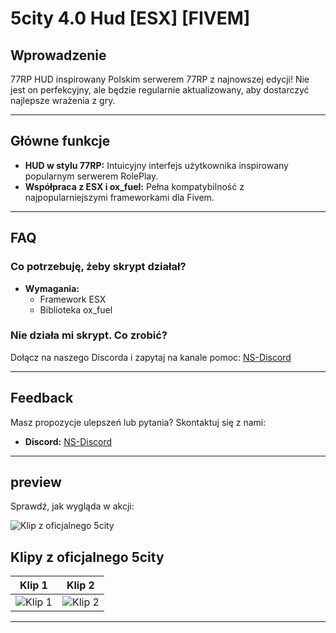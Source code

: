 
# 5city 4.0 Hud [ESX] [FIVEM]

## Wprowadzenie
77RP HUD inspirowany Polskim serwerem 77RP z najnowszej edycji! Nie jest on perfekcyjny, ale będzie regularnie aktualizowany, aby dostarczyć najlepsze wrażenia z gry.

---

## Główne funkcje
- **HUD w stylu 77RP:** Intuicyjny interfejs użytkownika inspirowany popularnym serwerem RolePlay.
- **Współpraca z ESX i ox_fuel:** Pełna kompatybilność z najpopularniejszymi frameworkami dla Fivem.

---

## FAQ

### Co potrzebuję, żeby skrypt działał?
- **Wymagania:**
  - Framework ESX
  - Biblioteka ox_fuel



### Nie działa mi skrypt. Co zrobić?
Dołącz na naszego Discorda i zapytaj na kanale pomoc: [NS-Discord](https://discord.gg/vKj4qjBMTQ)

---

## Feedback
Masz propozycje ulepszeń lub pytania? Skontaktuj się z nami:
- **Discord:** [NS-Discord](https://discord.gg/vKj4qjBMTQ)

---

## preview 
Sprawdź, jak wygląda w akcji: 

![Klip z oficjalnego 5city](https://media.discordapp.net/attachments/1209266767285981205/1332488752551034944/0124_1.gif?ex=6795705b&is=67941edb&hm=18d6ec3975b0915f41d1c54d6af56ba958a4ab26b838308570406586c0df3ac8&=&width=380&height=676)

## Klipy z oficjalnego 5city

| Klip 1                                  | Klip 2                                  |
|-----------------------------------------|-----------------------------------------|
| ![Klip 1](https://link_do_gif1.gif)     | ![Klip 2](https://link_do_gif2.gif)     |





---

